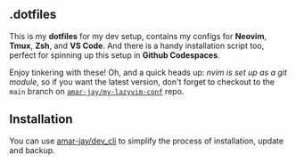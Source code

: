 ## .dotfiles
This is my **dotfiles** for my dev setup, contains my configs for **Neovim**, **Tmux**, **Zsh**, and **VS Code**. And there is a handy installation script too, perfect for spinning up this setup in **Github Codespaces**.

Enjoy tinkering with these! Oh, and a quick heads up: _nvim is set up as a git module_, so if you want the latest version, don't forget to checkout to the `main` branch on [`amar-jay/my-lazyvim-conf`](https://github.com/amar-jay/my-lazyvim-conf) repo.



## Installation 
You can use [amar-jay/dev_cli](https://github.com/amar-jay/dev_cli) to simplify the process of installation, update and backup.

